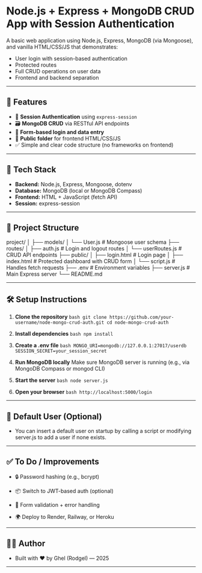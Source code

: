 # Node.js + Express + MongoDB CRUD App with Session Authentication

A basic web application using Node.js, Express, MongoDB (via Mongoose), and vanilla HTML/CSS/JS that demonstrates:

- User login with session-based authentication
- Protected routes
- Full CRUD operations on user data
- Frontend and backend separation

---

## 🚀 Features

- 🔐 **Session Authentication** using `express-session`
- 🗃️ **MongoDB CRUD** via RESTful API endpoints
- 🧾 **Form-based login and data entry**
- 📁 **Public folder** for frontend HTML/CSS/JS
- ✅ Simple and clear code structure (no frameworks on frontend)

---

## 🧱 Tech Stack

- **Backend:** Node.js, Express, Mongoose, dotenv
- **Database:** MongoDB (local or MongoDB Compass)
- **Frontend:** HTML + JavaScript (fetch API)
- **Session:** express-session

---

## 📂 Project Structure
project/
│
├── models/
│ └── User.js # Mongoose user schema
├── routes/
│ ├── auth.js # Login and logout routes
│ └── userRoutes.js # CRUD API endpoints
├── public/
│ ├── login.html # Login page
│ ├── index.html # Protected dashboard with CRUD form
│ └── script.js # Handles fetch requests
├── .env # Environment variables
├── server.js # Main Express server
└── README.md

---

## 🛠️ Setup Instructions

  1. **Clone the repository**
    ```bash
      git clone https://github.com/your-username/node-mongo-crud-auth.git
      cd node-mongo-crud-auth
    ```
  2. **Install dependencies**
    ```bash
      npm install
    ```
  3. **Create a .env file**
    ```bash
      MONGO_URI=mongodb://127.0.0.1:27017/userdb
      SESSION_SECRET=your_session_secret
    ```
  4. **Run MongoDB locally**
    Make sure MongoDB server is running (e.g., via MongoDB Compass or mongod CLI)

  5. **Start the server**
    ```bash
      node server.js
    ```
  6. **Open your browser**
    ```bash
      http://localhost:5000/login
    ```

---

## 👤 Default User (Optional)
 - You can insert a default user on startup by calling a script or modifying server.js to add a user if none exists.

---

## ✅ To Do / Improvements
   - 🔒 Password hashing (e.g., bcrypt)

   - 📦 Switch to JWT-based auth (optional)

   - 🧼 Form validation + error handling

   - 🌍 Deploy to Render, Railway, or Heroku

----

## 🧑‍💻 Author
   - Built with ❤️ by Ghel (Rodgel) — 2025

---